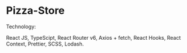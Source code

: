 # Pizza-Store

Technology:

React JS,
TypeScipt,
React Router v6,
Axios + fetch,
React Hooks,
React Context,
Prettier,
SCSS,
Lodash.
